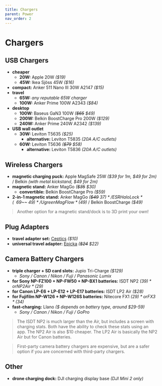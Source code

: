 ```yaml
---
title: Chargers
parent: Power
nav_order: 2
---
```

# Chargers

## USB Chargers

- **cheaper** 
	- **20W:** Apple 20W *($19)*
	- **45W:** Ikea Sjöss 45W *($16)*
- **compact:** Anker 511 Nano III 30W A2147 *($15)*
- **travel** 
	- **65W:** *any reputable 65W charger*
	- **100W:** Anker Prime 100W A2343 *($84)*
- **desktop** 
	- **100W:** Baseus GaN3 100W *(~~$65~~ $49)*
	- **200W:** Belkin BoostCharge Pro 200W *($129)*
	- **240W:** Anker Prime 240W A2342 *($139)*
- **USB wall outlet**
	- **30W:** Leviton T5635 *($25)*
		- **alternative:** Leviton T5835 *(20A A/C outlets)*
	- **60W:** Leviton T5636 *(~~$79~~ $58)*
		- **alternative:** Leviton T5836 *(20A A/C outlets)*

## Wireless Chargers

- **magnetic charging puck:** Apple MagSafe 25W *($39 for 1m, $49 for 2m)* / Belkin *(with metal kickstand, $49 for 2m)*
- **magnetic stand:** Anker MagGo *(~~$35~~ $30)*
	- **convertible:** Belkin BoostCharge Pro *($59)* 
- **2-in-1 magnetic stand:** Anker MagGo *(~~$49~~ $37)* / ESR HaloLock *(~~$69~~ $49)* / Ugreen MagFlow *($49)* / Belkin BoostCharge *($49)*

> Another option for a magnetic stand/dock is to 3D print your own!

## Plug Adapters

- **travel adapter set:** [Ceptics](https://www.amazon.com/dp/B00E0P2GLM) *($10)*
- **universal travel adapter:** [Epicka](https://www.amazon.com/dp/B078S3M2NX) *(~~$24~~ $22)*

## Camera Battery Chargers

- **triple charger + SD card slots:** Jupio Tri-Charge *($129)*
	- *Sony / Canon / Nikon / Fuji / Panasonic Lumix*
- **for Sony NP-FZ100 + NP-FW50 + NP-BX1 batteries:** ISDT NP2 *($39)* or NP2 Air *($29)*
- **for Canon LP-E6 + LP-E12 + LP-E17 batteries:** ISDT LP2 Air *($28)*
- **for Fujifilm NP-W126 + NP-W126S batteries:** Nitecore FX1 *($29)* or FX3 *($34)*
- **fast-charging:** Llano *($ depends on battery type, around $29-59)*
	- *Sony / Canon / Nikon / Fuji / GoPro*

> The ISDT NP2 is much larger than the Air, but includes a screen with charging stats. Both have the ability to check these stats using an app. The NP2 Air is also $10 cheaper. The LP2 Air is basically the NP2 Air but for Canon batteries.

> First-party camera battery chargers are expensive, but are a safer option if you are concerned with third-party chargers.

## Other

- **drone charging dock:** DJI charging display base *(DJI Mini 2 only)*
